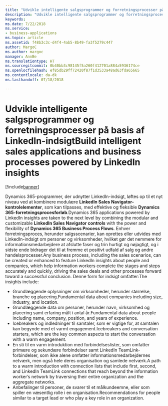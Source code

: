 ```yaml
---
title: "Udvikle intelligente salgsprogrammer og forretningsprocesser på basis af LinkedIn-indsigt"
description: "Udvikle intelligente salgsprogrammer og forretningsprocesser på basis af LinkedIn-indsigt"
keywords: 
ms.date: 7/22/2018
ms.service:
- business-applications
ms.topic: article
ms.assetid: f48b3c3c-d4f4-4ab5-8b49-fa3f5279c447
author: MargoC
ms.author: margoc
manager: AnnBe
ms.translationtype: HT
ms.sourcegitcommit: 0b40bb3c98145f5a260f412701a884a5936174ce
ms.openlocfilehash: ef85db29ff72420f87f1d3533a48ad63fda65665
ms.contentlocale: da-dk
ms.lasthandoff: 07/18/2018

---
```


# <a name="build-intelligent-sales-applications-and-business-processes-powered-by-linkedin-insights"></a><span data-ttu-id="063f5-103">Udvikle intelligente salgsprogrammer og forretningsprocesser på basis af LinkedIn-indsigt</span><span class="sxs-lookup"><span data-stu-id="063f5-103">Build intelligent sales applications and business processes powered by LinkedIn insights</span></span>


[!include[banner](../../includes/banner.md)]


<span data-ttu-id="063f5-104">Dynamics 365-programmer, der udnytter LinkedIn-indsigt, løftes op til et nyt niveau ved at kombinere modulære **LinkedIn Sales Navigator-kontrolelementer**, som kan tilpasses, med effektive og fleksible **Dynamics 365-forretningsprocesforløb**.</span><span class="sxs-lookup"><span data-stu-id="063f5-104">Dynamics 365 applications powered by LinkedIn insights are taken to the next level by combining the modular and customizable **LinkedIn Sales Navigator controls** with the power and flexibility of **Dynamics 365 Business Process Flows**.</span></span> <span data-ttu-id="063f5-105">Enhver forretningsproces, herunder salgsscenarier, kan oprettes eller udvides med LinkedIn-indsigt om personer og virksomheder, hvilket gør det nemmere for informationsmedarbejdere at afslutte faser og trin hurtigt og nøjagtigt, og i sidste ende bidrager det til at fremme et positivt udfald af salg og andre handelsprocesser.</span><span class="sxs-lookup"><span data-stu-id="063f5-105">Any business process, including the sales scenarios, can be created or enhanced to feature LinkedIn insights about people and companies, which help information workers complete the stages and steps accurately and quickly, driving the sales deals and other processes forward toward a successful conclusion.</span></span> <span data-ttu-id="063f5-106">Denne form for indsigt omfatter:</span><span class="sxs-lookup"><span data-stu-id="063f5-106">The insights include:</span></span>

-   <span data-ttu-id="063f5-107">Grundlæggende oplysninger om virksomheder, herunder størrelse, branche og placering.</span><span class="sxs-lookup"><span data-stu-id="063f5-107">Fundamental data about companies including size, industry, and location.</span></span>
-   <span data-ttu-id="063f5-108">Grundlæggende data om personer, herunder navn, virksomhed og placering samt erfaring målt i antal år.</span><span class="sxs-lookup"><span data-stu-id="063f5-108">Fundamental data about people including name, company, position, and years of experience.</span></span>
-   <span data-ttu-id="063f5-109">Icebreakers og indledninger til samtaler, som er vigtige for, at samtalen kan begynde med et varmt engagement.</span><span class="sxs-lookup"><span data-stu-id="063f5-109">Icebreakers and conversation starters, which are the key common aspects to start the conversation with a warm engagement.</span></span>
-   <span data-ttu-id="063f5-110">En sti til en varm introduktion med forbindelseslister, som omfatter primære og sekundære forbindelser samt LinkedIn TeamLink-forbindelser, som ikke alene omfatter informationsmedarbejdernes netværk, men også hele deres organisation og samlede netværk.</span><span class="sxs-lookup"><span data-stu-id="063f5-110">A path to a warm introduction with connection lists that include first, second, and LinkedIn TeamLink connections that reach beyond the information worker’s network by traversing their entire organization and the aggregate networks.</span></span>
-   <span data-ttu-id="063f5-111">Anbefalinger til personer, de svarer til et målkundeemne, eller som spiller en væsentlig rolle i en organisation.</span><span class="sxs-lookup"><span data-stu-id="063f5-111">Recommendations for people similar to a target lead or who play a key role in an organization.</span></span>



